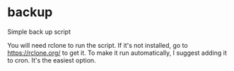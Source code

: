 # backup
Simple back up script

You will need rclone to run the script. 
If it's not installed, go to https://rclone.org/ to get it.
To make it run automatically, I suggest adding it to cron. It's the easiest option.
